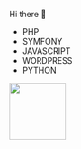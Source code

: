  Hi there 👋

- PHP
- SYMFONY
- JAVASCRIPT
- WORDPRESS
- PYTHON
<img src="/assets/img/MarineGEO_logo.png" alt="" style="height: 100px; width:100px;"/>
